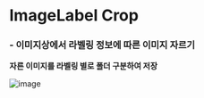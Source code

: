 # ImageLabel Crop

### - 이미지상에서 라벨링 정보에 따른 이미지 자르기
**자른 이미지를 라벨링 별로 폴더 구분하여 저장**

![image](https://user-images.githubusercontent.com/55525614/178114486-5db0e35d-8717-4258-a662-62e3a1bf3101.png)
